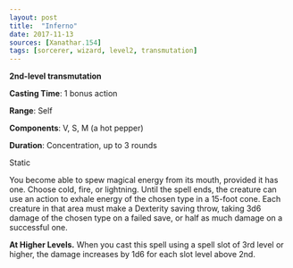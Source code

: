 ```yaml
---
layout: post
title:  "Inferno"
date: 2017-11-13
sources: [Xanathar.154]
tags: [sorcerer, wizard, level2, transmutation]
---
```


**2nd-level transmutation**

**Casting Time**: 1 bonus action

**Range**: Self

**Components**: V, S, M (a hot pepper)

**Duration**: Concentration, up to 3 rounds

Static

You become able to spew magical energy from its mouth, provided it has one. Choose cold, fire, or lightning. Until the spell ends, the creature can use an action to exhale energy of the chosen type in a 15-foot cone. Each creature in that area must make a Dexterity saving throw, taking 3d6 damage of the chosen type on a failed save, or half as much damage on a successful one.

**At Higher Levels.** When you cast this spell using a spell slot of 3rd level or higher, the damage increases by 1d6 for each slot level above 2nd.

